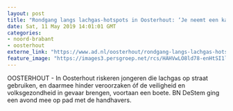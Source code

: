 ```yaml
---
layout: post
title: "Rondgang langs lachgas-hotspots in Oosterhout: ‘Je neemt een kapot groot risico’"
date: Sat, 11 May 2019 14:01:01 GMT
categories: 
- noord-brabant 
- oosterhout 
externe_link: "https://www.ad.nl/oosterhout/rondgang-langs-lachgas-hotspots-in-oosterhout-je-neemt-een-kapot-groot-risico~ab5c5c96/"
feature_image: "https://images3.persgroep.net/rcs/HAHVwLO8ld78-enHtSI1lCz5LTM/diocontent/147490489/_fitwidth/400/?appId=21791a8992982cd8da851550a453bd7f&quality=0.7"
---
```


OOSTERHOUT - In Oosterhout riskeren jongeren die lachgas op straat gebruiken, en daarmee hinder veroorzaken óf de veiligheid en volksgezondheid in gevaar brengen, voortaan een boete. BN DeStem ging een avond mee op pad met de handhavers.
